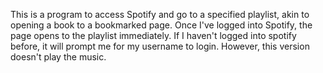 This is a program to access Spotify and go to a specified playlist, akin to opening a book to a bookmarked page. Once I've logged into Spotify, the page opens to the playlist immediately. If I haven't logged into spotify before, it will prompt me for my username to login. However, this version doesn't play the music.
